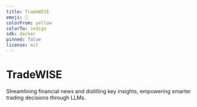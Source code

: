 ```yaml
---
title: TradeWISE
emoji: 💸
colorFrom: yellow
colorTo: indigo
sdk: docker
pinned: false
license: mit
---
```


# TradeWISE
Streamlining financial news and distilling key insights, empowering smarter trading decisions through LLMs.
